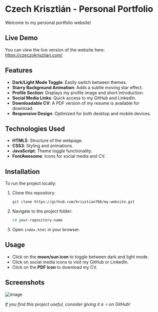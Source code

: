 # Czech Krisztián - Personal Portfolio

Welcome to my personal portfolio website! 

## Live Demo

You can view the live version of the website here: https://czeczokrisztian.com/

## Features

- **Dark/Light Mode Toggle**: Easily switch between themes.
- **Starry Background Animation**: Adds a subtle moving star effect.
- **Profile Section**: Displays my profile image and short introduction.
- **Social Media Links**: Quick access to my GitHub and LinkedIn.
- **Downloadable CV**: A PDF version of my resume is available for download.
- **Responsive Design**: Optimized for both desktop and mobile devices.

## Technologies Used

- **HTML5**: Structure of the webpage.
- **CSS3**: Styling and animations.
- **JavaScript**: Theme toggle functionality.
- **FontAwesome**: Icons for social media and CV.

## Installation

To run the project locally:

1. Clone this repository:
   ```sh
   git clone https://github.com/krisztian766/my-website.git
   ```
2. Navigate to the project folder:
   ```sh
   cd your-repository-name
   ```
3. Open `index.html` in your browser.

## Usage

- Click on the **moon/sun icon** to toggle between dark and light mode.
- Click on social media icons to visit my GitHub or LinkedIn.
- Click on the **PDF icon** to download my CV.

## Screenshots

![image](https://github.com/user-attachments/assets/c1ee1c78-96bd-43e5-87f0-1be3da82354b)


*If you find this project useful, consider giving it a ⭐ on GitHub!*

